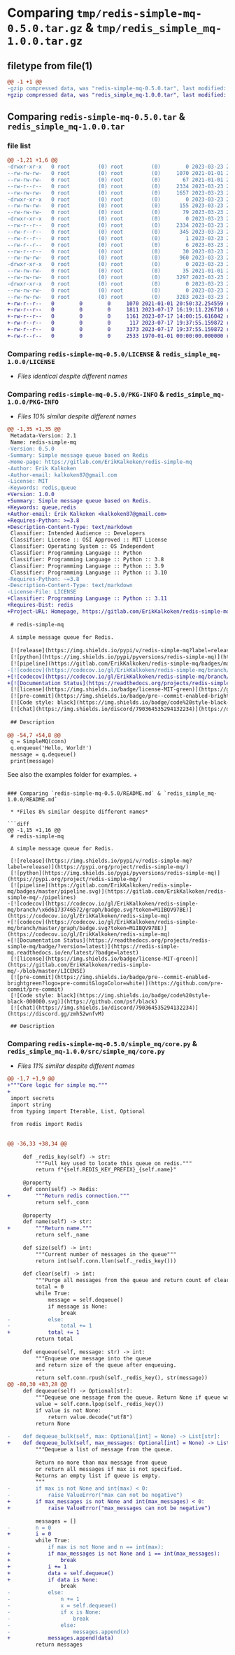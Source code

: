 # Comparing `tmp/redis-simple-mq-0.5.0.tar.gz` & `tmp/redis_simple_mq-1.0.0.tar.gz`

## filetype from file(1)

```diff
@@ -1 +1 @@
-gzip compressed data, was "redis-simple-mq-0.5.0.tar", last modified: Thu Mar 23 22:06:40 2023, max compression
+gzip compressed data, was "redis_simple_mq-1.0.0.tar", last modified: Fri Jan  1 00:00:00 2016, max compression
```

## Comparing `redis-simple-mq-0.5.0.tar` & `redis_simple_mq-1.0.0.tar`

### file list

```diff
@@ -1,21 +1,6 @@
-drwxr-xr-x   0 root         (0) root         (0)        0 2023-03-23 22:06:40.097211 redis-simple-mq-0.5.0/
--rw-rw-rw-   0 root         (0) root         (0)     1070 2021-01-01 20:50:32.000000 redis-simple-mq-0.5.0/LICENSE
--rw-rw-rw-   0 root         (0) root         (0)       67 2021-01-01 20:50:32.000000 redis-simple-mq-0.5.0/MANIFEST.in
--rw-r--r--   0 root         (0) root         (0)     2334 2023-03-23 22:06:40.097211 redis-simple-mq-0.5.0/PKG-INFO
--rw-rw-rw-   0 root         (0) root         (0)     1657 2023-03-23 21:56:41.000000 redis-simple-mq-0.5.0/README.md
-drwxr-xr-x   0 root         (0) root         (0)        0 2023-03-23 22:06:40.093211 redis-simple-mq-0.5.0/examples/
--rw-rw-rw-   0 root         (0) root         (0)      155 2023-03-23 20:41:23.000000 redis-simple-mq-0.5.0/examples/hello_world.py
--rw-rw-rw-   0 root         (0) root         (0)       79 2023-03-23 21:04:46.000000 redis-simple-mq-0.5.0/pyproject.toml
-drwxr-xr-x   0 root         (0) root         (0)        0 2023-03-23 22:06:40.097211 redis-simple-mq-0.5.0/redis_simple_mq.egg-info/
--rw-r--r--   0 root         (0) root         (0)     2334 2023-03-23 22:06:40.000000 redis-simple-mq-0.5.0/redis_simple_mq.egg-info/PKG-INFO
--rw-r--r--   0 root         (0) root         (0)      345 2023-03-23 22:06:40.000000 redis-simple-mq-0.5.0/redis_simple_mq.egg-info/SOURCES.txt
--rw-r--r--   0 root         (0) root         (0)        1 2023-03-23 22:06:40.000000 redis-simple-mq-0.5.0/redis_simple_mq.egg-info/dependency_links.txt
--rw-r--r--   0 root         (0) root         (0)        6 2023-03-23 22:06:40.000000 redis-simple-mq-0.5.0/redis_simple_mq.egg-info/requires.txt
--rw-r--r--   0 root         (0) root         (0)       30 2023-03-23 22:06:40.000000 redis-simple-mq-0.5.0/redis_simple_mq.egg-info/top_level.txt
--rw-rw-rw-   0 root         (0) root         (0)      960 2023-03-23 22:06:40.101211 redis-simple-mq-0.5.0/setup.cfg
-drwxr-xr-x   0 root         (0) root         (0)        0 2023-03-23 22:06:40.097211 redis-simple-mq-0.5.0/simple_mq/
--rw-rw-rw-   0 root         (0) root         (0)       35 2021-01-01 20:50:32.000000 redis-simple-mq-0.5.0/simple_mq/__init__.py
--rw-rw-rw-   0 root         (0) root         (0)     3297 2023-03-23 21:55:10.000000 redis-simple-mq-0.5.0/simple_mq/core.py
-drwxr-xr-x   0 root         (0) root         (0)        0 2023-03-23 22:06:40.097211 redis-simple-mq-0.5.0/tests/
--rw-rw-rw-   0 root         (0) root         (0)        0 2023-03-23 20:41:23.000000 redis-simple-mq-0.5.0/tests/__init__.py
--rw-rw-rw-   0 root         (0) root         (0)     3283 2023-03-23 21:48:29.000000 redis-simple-mq-0.5.0/tests/tests.py
+-rw-r--r--   0        0        0     1070 2021-01-01 20:50:32.254559 redis_simple_mq-1.0.0/LICENSE
+-rw-r--r--   0        0        0     1811 2023-07-17 16:19:11.226710 redis_simple_mq-1.0.0/README.md
+-rw-r--r--   0        0        0     1161 2023-07-17 14:00:15.616042 redis_simple_mq-1.0.0/pyproject.toml
+-rw-r--r--   0        0        0      117 2023-07-17 19:37:55.159872 redis_simple_mq-1.0.0/src/simple_mq/__init__.py
+-rw-r--r--   0        0        0     3373 2023-07-17 19:37:55.159872 redis_simple_mq-1.0.0/src/simple_mq/core.py
+-rw-r--r--   0        0        0     2533 1970-01-01 00:00:00.000000 redis_simple_mq-1.0.0/PKG-INFO
```

### Comparing `redis-simple-mq-0.5.0/LICENSE` & `redis_simple_mq-1.0.0/LICENSE`

 * *Files identical despite different names*

### Comparing `redis-simple-mq-0.5.0/PKG-INFO` & `redis_simple_mq-1.0.0/PKG-INFO`

 * *Files 10% similar despite different names*

```diff
@@ -1,35 +1,35 @@
 Metadata-Version: 2.1
 Name: redis-simple-mq
-Version: 0.5.0
-Summary: Simple message queue based on Redis
-Home-page: https://gitlab.com/ErikKalkoken/redis-simple-mq
-Author: Erik Kalkoken
-Author-email: kalkoken87@gmail.com
-License: MIT
-Keywords: redis,queue
+Version: 1.0.0
+Summary: Simple message queue based on Redis.
+Keywords: queue,redis
+Author-email: Erik Kalkoken <kalkoken87@gmail.com>
+Requires-Python: >=3.8
+Description-Content-Type: text/markdown
 Classifier: Intended Audience :: Developers
 Classifier: License :: OSI Approved :: MIT License
 Classifier: Operating System :: OS Independent
 Classifier: Programming Language :: Python
 Classifier: Programming Language :: Python :: 3.8
 Classifier: Programming Language :: Python :: 3.9
 Classifier: Programming Language :: Python :: 3.10
-Requires-Python: ~=3.8
-Description-Content-Type: text/markdown
-License-File: LICENSE
+Classifier: Programming Language :: Python :: 3.11
+Requires-Dist: redis
+Project-URL: Homepage, https://gitlab.com/ErikKalkoken/redis-simple-mq
 
 # redis-simple-mq
 
 A simple message queue for Redis.
 
 [![release](https://img.shields.io/pypi/v/redis-simple-mq?label=release)](https://pypi.org/project/redis-simple-mq/)
 [![python](https://img.shields.io/pypi/pyversions/redis-simple-mq)](https://pypi.org/project/redis-simple-mq/)
 [![pipeline](https://gitlab.com/ErikKalkoken/redis-simple-mq/badges/master/pipeline.svg)](https://gitlab.com/ErikKalkoken/redis-simple-mq/-/pipelines)
-[![codecov](https://codecov.io/gl/ErikKalkoken/redis-simple-mq/branch/\x6d6173746572/graph/badge.svg?token=M1IBQV97BE)](https://codecov.io/gl/ErikKalkoken/redis-simple-mq)
+[![codecov](https://codecov.io/gl/ErikKalkoken/redis-simple-mq/branch/master/graph/badge.svg?token=M1IBQV97BE)](https://codecov.io/gl/ErikKalkoken/redis-simple-mq)
+[![Documentation Status](https://readthedocs.org/projects/redis-simple-mq/badge/?version=latest)](https://redis-simple-mq.readthedocs.io/en/latest/?badge=latest)
 [![license](https://img.shields.io/badge/license-MIT-green)](https://gitlab.com/ErikKalkoken/redis-simple-mq/-/blob/master/LICENSE)
 [![pre-commit](https://img.shields.io/badge/pre--commit-enabled-brightgreen?logo=pre-commit&logoColor=white)](https://github.com/pre-commit/pre-commit)
 [![Code style: black](https://img.shields.io/badge/code%20style-black-000000.svg)](https://github.com/psf/black)
 [![chat](https://img.shields.io/discord/790364535294132234)](https://discord.gg/zmh52wnfvM)
 
 ## Description
 
@@ -54,7 +54,8 @@
 q = SimpleMQ(conn)
 q.enqueue('Hello, World!')
 message = q.dequeue()
 print(message)
 ```
 
 See also the examples folder for examples.
+
```

### Comparing `redis-simple-mq-0.5.0/README.md` & `redis_simple_mq-1.0.0/README.md`

 * *Files 8% similar despite different names*

```diff
@@ -1,15 +1,16 @@
 # redis-simple-mq
 
 A simple message queue for Redis.
 
 [![release](https://img.shields.io/pypi/v/redis-simple-mq?label=release)](https://pypi.org/project/redis-simple-mq/)
 [![python](https://img.shields.io/pypi/pyversions/redis-simple-mq)](https://pypi.org/project/redis-simple-mq/)
 [![pipeline](https://gitlab.com/ErikKalkoken/redis-simple-mq/badges/master/pipeline.svg)](https://gitlab.com/ErikKalkoken/redis-simple-mq/-/pipelines)
-[![codecov](https://codecov.io/gl/ErikKalkoken/redis-simple-mq/branch/\x6d6173746572/graph/badge.svg?token=M1IBQV97BE)](https://codecov.io/gl/ErikKalkoken/redis-simple-mq)
+[![codecov](https://codecov.io/gl/ErikKalkoken/redis-simple-mq/branch/master/graph/badge.svg?token=M1IBQV97BE)](https://codecov.io/gl/ErikKalkoken/redis-simple-mq)
+[![Documentation Status](https://readthedocs.org/projects/redis-simple-mq/badge/?version=latest)](https://redis-simple-mq.readthedocs.io/en/latest/?badge=latest)
 [![license](https://img.shields.io/badge/license-MIT-green)](https://gitlab.com/ErikKalkoken/redis-simple-mq/-/blob/master/LICENSE)
 [![pre-commit](https://img.shields.io/badge/pre--commit-enabled-brightgreen?logo=pre-commit&logoColor=white)](https://github.com/pre-commit/pre-commit)
 [![Code style: black](https://img.shields.io/badge/code%20style-black-000000.svg)](https://github.com/psf/black)
 [![chat](https://img.shields.io/discord/790364535294132234)](https://discord.gg/zmh52wnfvM)
 
 ## Description
```

### Comparing `redis-simple-mq-0.5.0/simple_mq/core.py` & `redis_simple_mq-1.0.0/src/simple_mq/core.py`

 * *Files 11% similar despite different names*

```diff
@@ -1,7 +1,9 @@
+"""Core logic for simple mq."""
+
 import secrets
 import string
 from typing import Iterable, List, Optional
 
 from redis import Redis
 
 
@@ -36,33 +38,34 @@
 
     def _redis_key(self) -> str:
         """Full key used to locate this queue on redis."""
         return f"{self.REDIS_KEY_PREFIX}_{self.name}"
 
     @property
     def conn(self) -> Redis:
+        """Return redis connection."""
         return self._conn
 
     @property
     def name(self) -> str:
+        """Return name."""
         return self._name
 
     def size(self) -> int:
         """Current number of messages in the queue"""
         return int(self.conn.llen(self._redis_key()))
 
     def clear(self) -> int:
         """Purge all messages from the queue and return count of cleared messages."""
         total = 0
         while True:
             message = self.dequeue()
             if message is None:
                 break
-            else:
-                total += 1
+            total += 1
         return total
 
     def enqueue(self, message: str) -> int:
         """Enqueue one message into the queue
         and return size of the queue after enqueuing.
         """
         return self.conn.rpush(self._redis_key(), str(message))
@@ -80,30 +83,28 @@
     def dequeue(self) -> Optional[str]:
         """Dequeue one message from the queue. Return None if queue was empty."""
         value = self.conn.lpop(self._redis_key())
         if value is not None:
             return value.decode("utf8")
         return None
 
-    def dequeue_bulk(self, max: Optional[int] = None) -> List[str]:
+    def dequeue_bulk(self, max_messages: Optional[int] = None) -> List[str]:
         """Dequeue a list of message from the queue.
 
         Return no more than max message from queue
         or return all messages if max is not specified.
         Returns an empty list if queue is empty.
         """
-        if max is not None and int(max) < 0:
-            raise ValueError("max can not be negative")
+        if max_messages is not None and int(max_messages) < 0:
+            raise ValueError("max_messages can not be negative")
 
         messages = []
-        n = 0
+        i = 0
         while True:
-            if max is not None and n == int(max):
+            if max_messages is not None and i == int(max_messages):
+                break
+            i += 1
+            data = self.dequeue()
+            if data is None:
                 break
-            else:
-                n += 1
-                x = self.dequeue()
-                if x is None:
-                    break
-                else:
-                    messages.append(x)
+            messages.append(data)
         return messages
```

